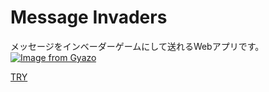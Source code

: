 # Message Invaders
メッセージをインベーダーゲームにして送れるWebアプリです。
[![Image from Gyazo](https://i.gyazo.com/d1cd783c971f5ffa17f9c60d14f3bef8.gif)](https://gyazo.com/d1cd783c971f5ffa17f9c60d14f3bef8)

[TRY](https://mi.ataran.me)
